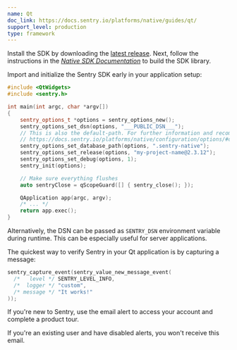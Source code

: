 ```yaml
---
name: Qt
doc_link: https://docs.sentry.io/platforms/native/guides/qt/
support_level: production
type: framework
---
```


<!-- * * * * * * * * * * * *  * * * * * * * ATTENTION * * * * * * * * * * * * * * * * * * * * * * * *
*                          UPDATES WILL NO LONGER BE REFLECTED IN SENTRY                            *
*                                                                                                   *
* We've successfully migrated all "getting started/wizard" documents to the main Sentry repository, *
* where you can find them in the folder named "gettingStartedDocs" ->                               *
* https://github.com/getsentry/sentry/tree/master/static/app/gettingStartedDocs.                    *
*                                                                                                   *
* Find more details about the project in the concluded Epic ->                                      *
* https://github.com/getsentry/sentry/issues/48144                                                  *
*                                                                                                   *
* This document is planned to be removed in the future. However, it has not been removed yet,       *
* primarily because self-hosted users depend on it to access instructions for setting up their      *
* platform. We need to come up with a solution before removing these docs.                          *
* * * * * * * * * * * *  * * * * * * * ATTENTION * * * * * * * * * * * * * * * * * * * * * * * * * -->

Install the SDK by downloading the [latest release](https://github.com/getsentry/sentry-native/releases). Next, follow the
instructions in the [_Native SDK Documentation_](/platforms/native/guides/qt/) to build the SDK library.

Import and initialize the Sentry SDK early in your application setup:

```cpp
#include <QtWidgets>
#include <sentry.h>

int main(int argc, char *argv[])
{
    sentry_options_t *options = sentry_options_new();
    sentry_options_set_dsn(options, "___PUBLIC_DSN___");
    // This is also the default-path. For further information and recommendations:
    // https://docs.sentry.io/platforms/native/configuration/options/#database-path
    sentry_options_set_database_path(options, ".sentry-native");
    sentry_options_set_release(options, "my-project-name@2.3.12");
    sentry_options_set_debug(options, 1);
    sentry_init(options);

    // Make sure everything flushes
    auto sentryClose = qScopeGuard([] { sentry_close(); });

    QApplication app(argc, argv);
    /* ... */
    return app.exec();
}
```

Alternatively, the DSN can be passed as `SENTRY_DSN` environment variable during
runtime. This can be especially useful for server applications.

The quickest way to verify Sentry in your Qt application is by capturing a message:

```c
sentry_capture_event(sentry_value_new_message_event(
  /*   level */ SENTRY_LEVEL_INFO,
  /*  logger */ "custom",
  /* message */ "It works!"
));
```

If you're new to Sentry, use the email alert to access your account and complete a product tour.

If you're an existing user and have disabled alerts, you won't receive this email.
